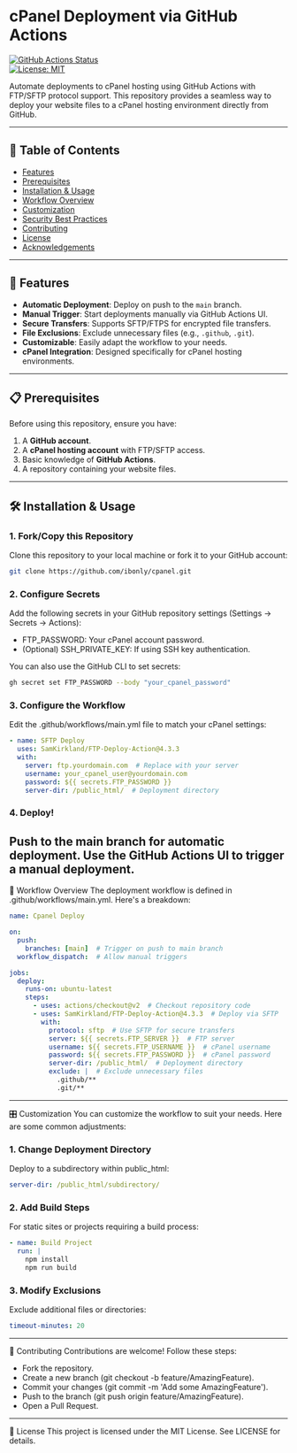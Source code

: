 # cPanel Deployment via GitHub Actions

[![GitHub Actions Status](https://github.com/ibonly/cpanel/workflows/Deploy/badge.svg)](https://github.com/ibonly/cpanel/actions)  
[![License: MIT](https://img.shields.io/badge/License-MIT-blue.svg)](https://opensource.org/licenses/MIT)

Automate deployments to cPanel hosting using GitHub Actions with FTP/SFTP protocol support. This repository provides a seamless way to deploy your website files to a cPanel hosting environment directly from GitHub.

---

## 📝 Table of Contents
- [Features](#-features)
- [Prerequisites](#-prerequisites)
- [Installation & Usage](#-installation--usage)
- [Workflow Overview](#-workflow-overview)
- [Customization](#-customization)
- [Security Best Practices](#-security-best-practices)
- [Contributing](#-contributing)
- [License](#-license)
- [Acknowledgements](#-acknowledgements)

---

## 🚀 Features
- **Automatic Deployment**: Deploy on push to the `main` branch.
- **Manual Trigger**: Start deployments manually via GitHub Actions UI.
- **Secure Transfers**: Supports SFTP/FTPS for encrypted file transfers.
- **File Exclusions**: Exclude unnecessary files (e.g., `.github`, `.git`).
- **Customizable**: Easily adapt the workflow to your needs.
- **cPanel Integration**: Designed specifically for cPanel hosting environments.

---

## 📋 Prerequisites
Before using this repository, ensure you have:
1. A **GitHub account**.
2. A **cPanel hosting account** with FTP/SFTP access.
3. Basic knowledge of **GitHub Actions**.
4. A repository containing your website files.

---

## 🛠️ Installation & Usage

### 1. Fork/Copy this Repository
Clone this repository to your local machine or fork it to your GitHub account:
```bash
git clone https://github.com/ibonly/cpanel.git
```

### 2. Configure Secrets
Add the following secrets in your GitHub repository settings (Settings → Secrets → Actions):

- FTP_PASSWORD: Your cPanel account password.
- (Optional) SSH_PRIVATE_KEY: If using SSH key authentication.

You can also use the GitHub CLI to set secrets:
```bash
gh secret set FTP_PASSWORD --body "your_cpanel_password"
```
### 3. Configure the Workflow
Edit the .github/workflows/main.yml file to match your cPanel settings:
```yaml
- name: SFTP Deploy
  uses: SamKirkland/FTP-Deploy-Action@4.3.3
  with:
    server: ftp.yourdomain.com  # Replace with your server
    username: your_cpanel_user@yourdomain.com
    password: ${{ secrets.FTP_PASSWORD }}
    server-dir: /public_html/  # Deployment directory
  ```

### 4. Deploy!
Push to the main branch for automatic deployment.
Use the GitHub Actions UI to trigger a manual deployment.
---
🔧 Workflow Overview
The deployment workflow is defined in .github/workflows/main.yml. Here's a breakdown:
```yaml
name: Cpanel Deploy

on:
  push:
    branches: [main]  # Trigger on push to main branch
  workflow_dispatch:  # Allow manual triggers

jobs:
  deploy:
    runs-on: ubuntu-latest
    steps:
      - uses: actions/checkout@v2  # Checkout repository code
      - uses: SamKirkland/FTP-Deploy-Action@4.3.3  # Deploy via SFTP
        with:
          protocol: sftp  # Use SFTP for secure transfers
          server: ${{ secrets.FTP_SERVER }}  # FTP server
          username: ${{ secrets.FTP_USERNAME }}  # cPanel username
          password: ${{ secrets.FTP_PASSWORD }}  # cPanel password
          server-dir: /public_html/  # Deployment directory
          exclude: |  # Exclude unnecessary files
            .github/**
            .git/**
```
---
🎛️ Customization
You can customize the workflow to suit your needs. Here are some common adjustments:

### 1. Change Deployment Directory
Deploy to a subdirectory within public_html:
```yaml
server-dir: /public_html/subdirectory/
```
### 2. Add Build Steps
For static sites or projects requiring a build process:
```yaml
- name: Build Project
  run: |
    npm install
    npm run build
```
### 3. Modify Exclusions
Exclude additional files or directories:
```yaml
timeout-minutes: 20
```
---
🤝 Contributing
Contributions are welcome! Follow these steps:
- Fork the repository.
- Create a new branch (git checkout -b feature/AmazingFeature).
- Commit your changes (git commit -m 'Add some AmazingFeature').
- Push to the branch (git push origin feature/AmazingFeature).
- Open a Pull Request.
---
📄 License
This project is licensed under the MIT License. See LICENSE for details.
